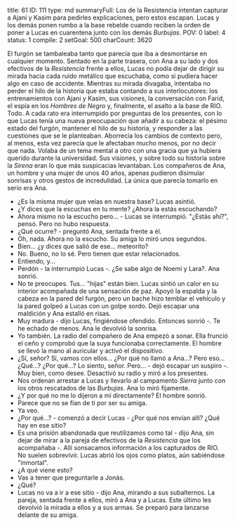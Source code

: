 title:          61
ID:             111
type:           md
summaryFull:    Los de la Resistencia intentan capturar a Ajani y Kasim para pedirles explicaciones, pero estos escapan. Lucas y los demás ponen rumbo a la base rebelde cuando reciben la orden de poner a Lucas en cuarentena junto con los demás *Burbujas*.
POV:            0
label:          4
status:         1
compile:        2
setGoal:        500
charCount:      3620


El furgón se tambaleaba tanto que parecía que iba a desmontarse en cualquier momento. Sentado en la parte trasera, con Ana a su lado y dos efectivos de la *Resistencia* frente a ellos, Lucas no podía dejar de dirigir su mirada hacia cada ruido metálico que escuchaba, como si pudiera hacer algo en caso de accidente.
Mientras su mirada divagaba, intentaba no perder el hilo de la historia que estaba contando a sus interlocutores: los entrenamientos con Ajani y Kasim, sus visiones, la conversación con Farid, el espía en los *Hombres de Negro* y, finalmente, el asalto a la base de RIO.
Todo.
A cada rato era interrumpido por preguntas de los presentes, con lo que Lucas tenía una nueva preocupación que añadir a su cabeza: el pésimo estado del furgón, mantener el hilo de su historia, y responder a las cuestiones que se le planteaban.
Aborrecía los cambios de contexto pero, al menos, esta vez parecía que le afectaban mucho menos, por no decir que nada. Volaba de un tema mental a otro con una gracia que ya hubiera querido durante la universidad.
Sus visiones, y sobre todo su historia sobre la *Sirena* eran lo que más suspicacias levantaban. Los compañeros de Ana, un hombre y una mujer de unos 40 años, apenas pudieron disimular sonrisas y otros gestos de incredulidad. La única que parecía tomarlo en serio era Ana.
- ¿Es la misma mujer que veías en nuestra base?
Lucas asintió.
- ¿Y dices que la escuchas en tu mente? ¿Ahora la estás escuchando?
- Ahora mismo no la escucho pero... - Lucas se interrumpió.
"¿Estás ahí?", pensó.
Pero no hubo respuesta.
- ¿Qué ocurre? - preguntó Ana, sentada frente a él.
- Oh, nada. Ahora no la escucho.
Su amiga lo miró unos segundos.
- Bien... ¿y dices que salió de ese... meteorito?
- No. Bueno, no lo sé. Pero tienen que estar relacionados.
- Entiendo, y...
- Perdón - la interrumpió Lucas -. ¿Se sabe algo de Noemí y Lara?.
Ana sonrió.
- No te preocupes. Tus... "hijas" están bien.
Lucas sintió un calor en su interior acompañada de una sensación de paz. Apoyó la espalda y la cabeza en la pared del furgón, pero un bache hizo temblar el vehículo y la pared golpeó a Lucas con un golpe sordo.
Dejó escapar una maldición y Ana estalló en risas.
- Muy madura - dijo Lucas, fingiéndose ofendido. Entonces sonrió -. Te he echado de menos.
Ana le devolvió la sonrisa.
- Yo también.
La radio del compañero de Ana empezó a sonar. Ella frunció el ceño y comprobó que la suya funcionaba correctamente.
El hombre se llevó la mano al auricular y activó el dispositivo.
- ¿Sí, señor? Sí, vamos con ellos... ¿Por qué no llamó a Ana...? Pero eso... ¿Qué...? ¿Por qué...? Lo siento, señor. Pero... - dejó escapar un suspiro -. Muy bien, como desee.
Desactivó su radio y miró a los presentes.
- Nos ordenan arrestar a Lucas y llevarlo al campamento *Sierra* junto con los otros rescatados de las *Burbujas*.
Ana lo miró fijamente.
- ¿Y por qué no me lo dijeron a mí directamente?
El hombre sonrió.
- Parece que no se fían de ti por ser su amiga.
- Ya veo.
- ¿Por qué...? - comenzó a decir Lucas - ¿Por qué nos envían allí? ¿Qué hay en ese sitio?
- Es una prisión abandonada que reutilizamos como tal - dijo Ana, sin dejar de mirar a la pareja de efectivos de la *Resistencia* que los acompañaba -. Allí sonsacamos información a los capturados de RIO. No suelen sobrevivir.
Lucas abrió los ojos como platos, aún sabiéndose "inmortal".
- ¿A qué viene esto?
- Vas a tener que preguntarle a Jonás.
- ¿Qué?
- Lucas no va a ir a ese sitio - dijo Ana, mirando a sus subalternos.
La pareja, sentada frente a ellos, miró a Ana y a Lucas. Este último les devolvió la mirada a ellos y a sus armas.
Se preparó para lanzarse delante de su amiga.